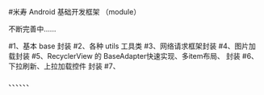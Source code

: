 #米寿 Android 基础开发框架 （module）

不断完善中......

#1、基本 base 封装
#2、各种 utils 工具类
#3、网络请求框架封装
#4、图片加载封装
#5、RecyclerView 的 BaseAdapter快速实现、多item布局、 封装
#6、下拉刷新、上拉加载控件 封装
#7、


、、、、、、

